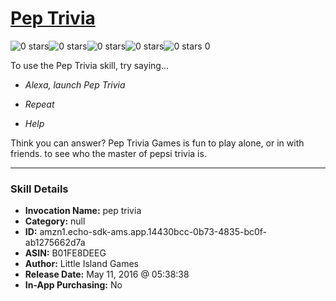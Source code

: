 # [Pep Trivia](http://alexa.amazon.com/#skills/amzn1.echo-sdk-ams.app.14430bcc-0b73-4835-bc0f-ab1275662d7a)
![0 stars](../../images/ic_star_border_black_18dp_1x.png)![0 stars](../../images/ic_star_border_black_18dp_1x.png)![0 stars](../../images/ic_star_border_black_18dp_1x.png)![0 stars](../../images/ic_star_border_black_18dp_1x.png)![0 stars](../../images/ic_star_border_black_18dp_1x.png) 0

To use the Pep Trivia skill, try saying...

* *Alexa, launch Pep Trivia*

* *Repeat*

* *Help*

Think you can answer? Pep Trivia Games is fun to play alone, or in with friends. to see who the master of pepsi trivia is.

***

### Skill Details

* **Invocation Name:** pep trivia
* **Category:** null
* **ID:** amzn1.echo-sdk-ams.app.14430bcc-0b73-4835-bc0f-ab1275662d7a
* **ASIN:** B01FE8DEEG
* **Author:** Little Island Games
* **Release Date:** May 11, 2016 @ 05:38:38
* **In-App Purchasing:** No
